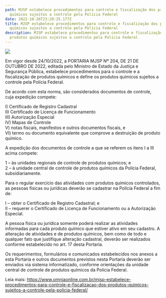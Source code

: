 ```yaml
---
path: MJSP estabelece procedimentos para controle e fiscalização dos produtos
  químicos sujeitos a controle pela Polícia Federal
date: 2022-10-26T23:29:25.177Z
title: MJSP estabelece procedimentos para controle e fiscalização dos produtos
  químicos sujeitos a controle pela Polícia Federal
description: MJSP estabelece procedimentos para controle e fiscalização dos
  produtos químicos sujeitos a controle pela Polícia Federal
---
```

<!--StartFragment-->

![](https://www.omniaonline.com.br/wp-content/uploads/2022/10/Site-LinkedIn-Facebook-2022-10-26T142537.648.png)

Em vigor desde 24/10/2022, a PORTARIA MJSP Nº 204, DE 21 DE OUTUBRO DE 2022, editada pelo Ministro de Estado da Justiça e Segurança Pública, estabelece procedimentos para o controle e a fiscalização de produtos químicos e define os produtos químicos sujeitos a controle pela Polícia Federal.

De acordo com esta norma, são considerados documentos de controle, cuja expedição compete:

I) Certificado de Registro Cadastral\
II) Certificado de Licença de Funcionamento\
III) Autorização Especial\
IV) Mapas de Controle\
V) notas fiscais, manifestos e outros documentos fiscais, e\
VI) termo ou documento equivalente que comprove a destruição de produto químico.

A expedição dos documentos de controle a que se referem os itens I a III acima compete:

1 – às unidades regionais de controle de produtos químicos; e\
2 – à unidade central de controle de produtos químicos da Polícia Federal, subsidiariamente.

Para o regular exercício das atividades com produtos químicos controlados, as pessoas físicas ou jurídicas deverão se cadastrar na Polícia Federal a fim de:

I – obter o Certificado de Registro Cadastral; e\
II – requerer o Certificado de Licença de Funcionamento ou a Autorização Especial.

A pessoa física ou jurídica somente poderá realizar as atividades informadas para cada produto químico que estiver ativo em seu cadastro. A alteração de atividades e de produtos químicos, bem como de todo e qualquer fato que justifique alteração cadastral, deverão ser realizados conforme estabelecido no art. 17 desta Portaria.

Os requerimentos, formulários e comunicados estabelecidos nos anexos a esta Portaria e outros documentos previstos nesta Portaria deverão ser enviados via sistema informatizado, conforme orientações da unidade central de controle de produtos químicos da Polícia Federal.

Leia mais: https://www.omniaonline.com.br/mjsp-estabelece-procedimentos-para-controle-e-fiscalizacao-dos-produtos-quimicos-sujeitos-a-controle-pela-policia-federal/

<!--EndFragment-->